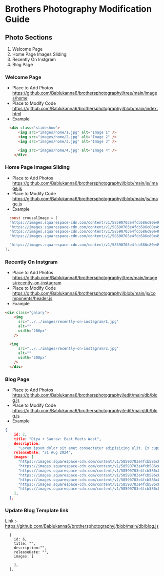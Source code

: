 ﻿# Brothers Photography Modification Guide 
## Photo Sections
1) Welcome Page
2) Home Page Images Sliding
3) Recently On Instgram
4) Blog Page

### Welcome Page
- Place to Add Photos  https://github.com/Bablukanna6/brothersphotographyj/tree/main/images/home
- Place to Modify Code https://github.com/Bablukanna6/brothersphotographyj/blob/main/index.html
- Example
```html
  <div class="slideshow">
      <img src="images/home/1.jpg" alt="Image 1" />
      <img src="images/home/2.jpg" alt="Image 2" />
      <img src="images/home/3.jpg" alt="Image 3" />

      <img src="images/home/4.jpg" alt="Image 4" />
    </div>
```

### Home Page Images Sliding
- Place to Add Photos https://github.com/Bablukanna6/brothersphotographyj/blob/main/js/image.js
- Place to Modify Code https://github.com/Bablukanna6/brothersphotographyj/blob/main/js/image.js
- Example
```java script
  const crousalImage = [
  "https://images.squarespace-cdn.com/content/v1/58590703e4fcb586c80e4914/1486224910419-7VEZZ4N095S2PL3PBZIC/SJR_Upi+Paul+Paris+preview_00037.jpg?format=2500w",
  "https://images.squarespace-cdn.com/content/v1/58590703e4fcb586c80e4914/1486224920312-8BTPT9FKBINDZ6KR7BNP/HD_DC_SBJR-114.jpg?format=2500w",
  "https://images.squarespace-cdn.com/content/v1/58590703e4fcb586c80e4914/1486224581777-VS1L3RYSKWZ5JIL1AI5C/RS_0025A.JPG?format=2500w",
  "https://images.squarespace-cdn.com/content/v1/58590703e4fcb586c80e4914/1486224613955-MAXD4YS5OZSCWOGUQ6VH/Brij+holi%2C+Mumbai+A7s.jpg?format=2500w",

  "https://images.squarespace-cdn.com/content/v1/58590703e4fcb586c80e4914/1486224613955-MAXD4YS5OZSCWOGUQ6VH/Brij+holi%2C+Mumbai+A7s.jpg?format=2500w"
];
```

### Recently On Instgram
- Place to Add Photos https://github.com/Bablukanna6/brothersphotographyj/tree/main/images/recently-on-instagram
- Place to Modify Code https://github.com/Bablukanna6/brothersphotographyj/blob/main/js/components/header.js
- Example
```html
<div class="galary">
    <img
      src="../../images/recently-on-instagram/1.jpg"
      alt=""
      width="200px"
    />

  <img
      src="../../images/recently-on-instagram/2.jpg"
      alt=""
      width="200px"
    />
  </div>
```
### Blog Page
- Place to Add Photos  https://github.com/Bablukanna6/brothersphotographyj/edit/main/db/blog.js
- Place to Modify Code https://github.com/Bablukanna6/brothersphotographyj/edit/main/db/blog.js
- Example
```json
{
    id: 2,
    title: "Diya + Saurav: East Meets West",
    description:
      "Lorem ipsum dolor sit amet consectetur adipisicing elit. Ex cupiditate iusto velit aperiam numquam excepturi nobis placeat laborum obcaecati fugit, porro voluptatibus qui eligendi vero nostrum amet nesciunt ut facere ab distinctio hic neque! Voluptate aperiam saepe quis voluptatem accusamus inventore expedita quae repudiandae error dolores eaque neque, molestiae consequuntur quod! Nihil quae iste blanditiis. Accusamus ut modi fuga voluptatem consequuntur repudiandae optio ipsam quisquam soluta error amet tenetur nesciunt vitae voluptatibus, obcaecati incidunt facilis, accusantium quia. Assumenda, corrupti eum.",
    releaseDate: "21 Aug 2024",
    images: [
      "https://images.squarespace-cdn.com/content/v1/58590703e4fcb586c80e4914/1609420521104-03FMTXFTIRIQQHALG7LX/SCBlog_1.jpg?format=750w",
      "https://images.squarespace-cdn.com/content/v1/58590703e4fcb586c80e4914/1609326691960-DIECNJQLKSCQSWZ7OBL8/KGBlog_1.jpg?format=750w",
      "https://images.squarespace-cdn.com/content/v1/58590703e4fcb586c80e4914/1609175478718-RGZBHFXO797CVORI79OC/SumoBlog_1.jpg?format=750w",
      "https://images.squarespace-cdn.com/content/v1/58590703e4fcb586c80e4914/1609093523996-2Z5PB8MWNJQ5BF54LYTE/VCBlog_0.jpg?format=1000w",
      "https://images.squarespace-cdn.com/content/v1/58590703e4fcb586c80e4914/1609093523996-2Z5PB8MWNJQ5BF54LYTE/VCBlog_0.jpg?format=1000w",
      "https://images.squarespace-cdn.com/content/v1/58590703e4fcb586c80e4914/1609084695053-R8DZF5NVE71L7P336ZBB/PrinnyBlog_22.jpg?format=750w",
      "https://images.squarespace-cdn.com/content/v1/58590703e4fcb586c80e4914/1608710204611-T98CBU2YTBUBTIMX7MG0/KCBlog_1.jpg?format=1000w",
    ],
  },
 ```

### Update Blog Template link
Link :- https://github.com/Bablukanna6/brothersphotographyj/blob/main/db/blog.js

```
  {
    id: 6,
    title: "",
    description:"",
    releaseDate: "",
    images: [
     
    ],
  },
```
